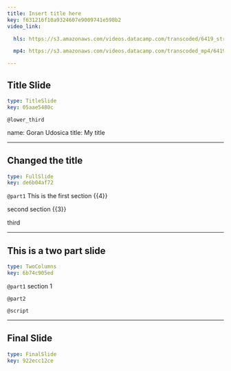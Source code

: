 ```yaml
---
title: Insert title here
key: f631216f10a9324607e9009741e598b2
video_link:

  hls: https://s3.amazonaws.com/videos.datacamp.com/transcoded/6419_structural_equation_modeling_with_lavaan/v1/hls-6419_ch1_3.master.m3u8

  mp4: https://s3.amazonaws.com/videos.datacamp.com/transcoded_mp4/6419_structural_equation_modeling_with_lavaan/v1/6419_ch1_3.mp4

---
```

## Title Slide

```yaml
type: TitleSlide
key: 05aae5480c
```





`@lower_third`

name: Goran Udosica
title: My title





---
## Changed the title

```yaml
type: FullSlide
key: de6b04af72
```

`@part1`
This is the first section {{4}}

second section {{3}}

third








---
## This is a two part slide

```yaml
type: TwoColumns
key: 6b74c905ed
```

`@part1`
section 1

`@part2`





`@script`




---
## Final Slide

```yaml
type: FinalSlide
key: 922ecc12ce
```








